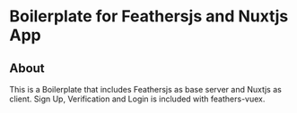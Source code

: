# Boilerplate for Feathersjs and Nuxtjs App

>

## About

This is a Boilerplate that includes Feathersjs as base server and Nuxtjs as client.
Sign Up, Verification and Login is included with feathers-vuex.

